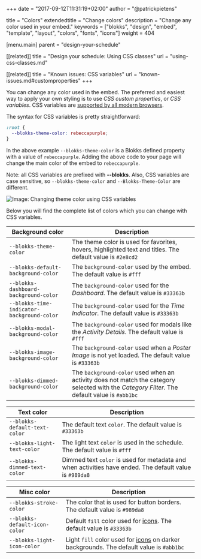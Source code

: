 +++
date            = "2017-09-12T11:31:19+02:00"
author          = "@patrickpietens"

title           = "Colors"
extendedtitle   = "Change colors"
description     = "Change any color used in your embed."
keywords        = ["blokks", "design", "embed", "template", "layout", "colors", "fonts", "icons"]
weight          = 404

[menu.main]
parent          = "design-your-schedule"

[[related]]
title = "Design your schedule: Using CSS classes"
url = "using-css-classes.md"

[[related]]
title = "Known issues: CSS variables"
url = "known-issues.md#customproperties"
+++

You can change any color used in the embed. The preferred and easiest way to apply your own styling is to use *CSS custom properties*, or *CSS variables*. CSS variables are [supported by all modern browsers](http://configure/browsersupport).

The syntax for CSS variables is pretty straightforward:

```css
:root {
  --blokks-theme-color: rebeccapurple;
}
```

In the above example `--blokks-theme-color` is a Blokks defined property with a value of `rebeccapurple`. Adding the above code to your page will change the main color of the embed to `rebeccapurple`.

<span class='note'>Note: all CSS variables are prefixed with **\-\-blokks**. Also, CSS variables are case sensitive, so `--blokks-theme-color` and `--Blokks-Theme-Color` are different.</span>

![Image: Changing theme color using CSS variables](https://blokks.co/docs/images/rebeccapurple.png)

Below you will find the complete list of colors which you can change with CSS variables.

| Background color | Description |
|------------------|-------------|
| `--blokks-theme-color` | The theme color is used for favorites, hovers, highlighted text and titles. The default value is `#2e8cd2` |
| `--blokks-default-background-color` | The `background-color` used by the embed. The default value is `#fff` |
| `--blokks-dashboard-background-color` | The `background-color` used for the *Dashboard*. The default value is `#33363b` |
| `--blokks-time-indicator-background-color` | The `background-color` used for the *Time Indicator*. The default value is `#33363b` |
| `--blokks-modal-background-color` | The `background-color` used for modals like the *Activity Details*. The default value is `#fff` |
| `--blokks-image-background-color` | The `background-color` used when a *Poster Image* is not yet loaded. The default value is `#33363b` |
| `--blokks-dimmed-background-color` | The `background-color` used when an activity does not match the category selected with the *Category Filter*. The default value is `#abb1bc` |

| Text color | Description |
|------------|-------------|
| `--blokks-default-text-color` | The default text `color`. The default value is `#33363b` |
| `--blokks-light-text-color` | The light text `color` is used in the schedule. The default value is `#fff` |
| `--blokks-dimmed-text-color` | Dimmed text `color` is used for metadata and when activities have ended. The default value is `#989da8` |

| Misc color | Description |
|------------|-------------|
| `--blokks-stroke-color` | The color that is used for button borders. The default value is `#989da8` |
| `--blokks-default-icon-color` | Default `fill` color used for [icons](http://icons). The default value is `#33363b` |
| `--blokks-light-icon-color` | Light `fill` color used for [icons](http://icons) on darker backgrounds. The default value is `#abb1bc` |